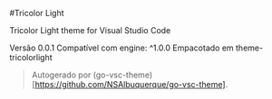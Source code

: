 #Tricolor Light

Tricolor Light theme for Visual Studio Code

Versão 0.0.1
Compatível com engine: ^1.0.0
Empacotado em theme-tricolorlight

> Autogerado por (go-vsc-theme)[https://github.com/NSAlbuquerque/go-vsc-theme].